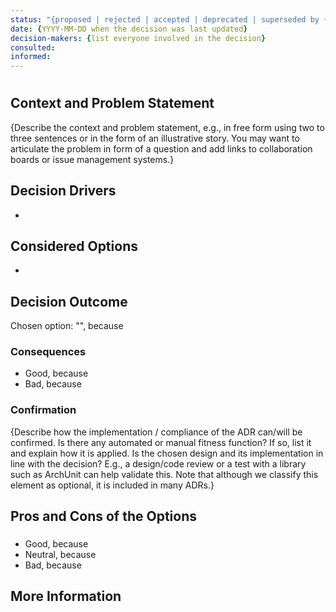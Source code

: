 ```yaml
---
status: "{proposed | rejected | accepted | deprecated | superseded by {new-ADR}}"
date: {YYYY-MM-DD when the decision was last updated}
decision-makers: {list everyone involved in the decision}
consulted:
informed:
---
```


# <!-- short title, representative of solved problem and found solution -->

## Context and Problem Statement

{Describe the context and problem statement, e.g., in free form using two to three sentences or in the form of an illustrative story. You may want to articulate the problem in form of a question and add links to collaboration boards or issue management systems.}

## Decision Drivers

* <!-- decision driver -->

## Considered Options

* <!-- option -->

## Decision Outcome

Chosen option: "", because

### Consequences

* Good, because
* Bad, because

### Confirmation

{Describe how the implementation / compliance of the ADR can/will be confirmed. Is there any automated or manual fitness function? If so, list it and explain how it is applied. Is the chosen design and its implementation in line with the decision? E.g., a design/code review or a test with a library such as ArchUnit can help validate this. Note that although we classify this element as optional, it is included in many ADRs.}

## Pros and Cons of the Options

### <!-- title of option -->

* Good, because
* Neutral, because
* Bad, because

## More Information
